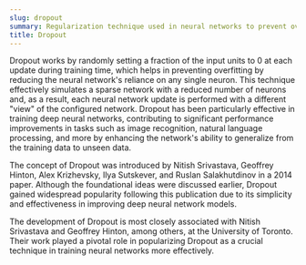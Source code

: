```yaml
---
slug: dropout
summary: Regularization technique used in neural networks to prevent overfitting by randomly omitting a subset of neurons during training.
title: Dropout
---
```


Dropout works by randomly setting a fraction of the input units to 0 at each update during training time, which helps in preventing overfitting by reducing the neural network's reliance on any single neuron. This technique effectively simulates a sparse network with a reduced number of neurons and, as a result, each neural network update is performed with a different "view" of the configured network. Dropout has been particularly effective in training deep neural networks, contributing to significant performance improvements in tasks such as image recognition, natural language processing, and more by enhancing the network's ability to generalize from the training data to unseen data.

The concept of Dropout was introduced by Nitish Srivastava, Geoffrey Hinton, Alex Krizhevsky, Ilya Sutskever, and Ruslan Salakhutdinov in a 2014 paper. Although the foundational ideas were discussed earlier, Dropout gained widespread popularity following this publication due to its simplicity and effectiveness in improving deep neural network models.

The development of Dropout is most closely associated with Nitish Srivastava and Geoffrey Hinton, among others, at the University of Toronto. Their work played a pivotal role in popularizing Dropout as a crucial technique in training neural networks more effectively.